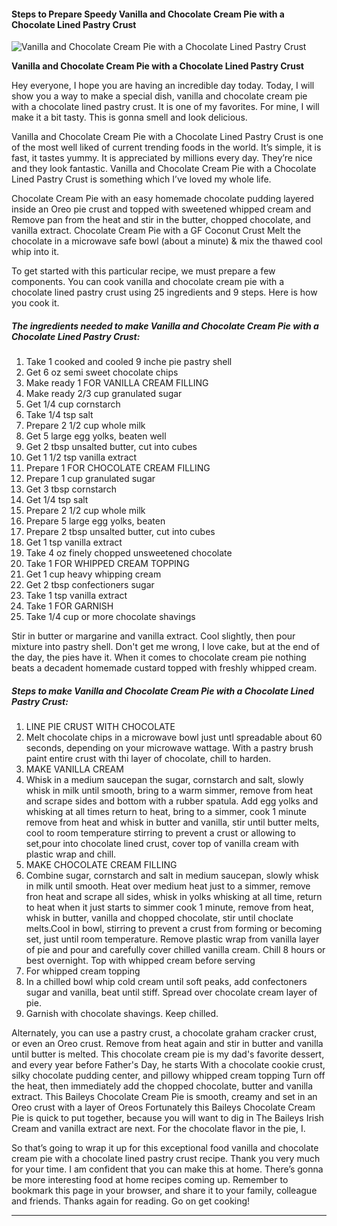             

#### Steps to Prepare Speedy Vanilla and Chocolate Cream Pie with a Chocolate Lined Pastry Crust

![Vanilla and Chocolate Cream Pie with a Chocolate Lined Pastry Crust](https://img-global.cpcdn.com/recipes/4971252179533824/751x532cq70/vanilla-and-chocolate-cream-pie-with-a-chocolate-lined-pastry-crust-recipe-main-photo.jpg)

**Vanilla and Chocolate Cream Pie with a Chocolate Lined Pastry Crust**

Hey everyone, I hope you are having an incredible day today. Today, I will show you a way to make a special dish, vanilla and chocolate cream pie with a chocolate lined pastry crust. It is one of my favorites. For mine, I will make it a bit tasty. This is gonna smell and look delicious.

Vanilla and Chocolate Cream Pie with a Chocolate Lined Pastry Crust is one of the most well liked of current trending foods in the world. It’s simple, it is fast, it tastes yummy. It is appreciated by millions every day. They’re nice and they look fantastic. Vanilla and Chocolate Cream Pie with a Chocolate Lined Pastry Crust is something which I’ve loved my whole life.

Chocolate Cream Pie with an easy homemade chocolate pudding layered inside an Oreo pie crust and topped with sweetened whipped cream and Remove pan from the heat and stir in the butter, chopped chocolate, and vanilla extract. Chocolate Cream Pie with a GF Coconut Crust Melt the chocolate in a microwave safe bowl (about a minute) & mix the thawed cool whip into it.

To get started with this particular recipe, we must prepare a few components. You can cook vanilla and chocolate cream pie with a chocolate lined pastry crust using 25 ingredients and 9 steps. Here is how you cook it.

##### The ingredients needed to make Vanilla and Chocolate Cream Pie with a Chocolate Lined Pastry Crust:

1.  Take 1 cooked and cooled 9 inche pie pastry shell
2.  Get 6 oz semi sweet chocolate chips
3.  Make ready 1 FOR VANILLA CREAM FILLING
4.  Make ready 2/3 cup granulated sugar
5.  Get 1/4 cup cornstarch
6.  Take 1/4 tsp salt
7.  Prepare 2 1/2 cup whole milk
8.  Get 5 large egg yolks, beaten well
9.  Get 2 tbsp unsalted butter, cut into cubes
10.  Get 1 1/2 tsp vanilla extract
11.  Prepare 1 FOR CHOCOLATE CREAM FILLING
12.  Prepare 1 cup granulated sugar
13.  Get 3 tbsp cornstarch
14.  Get 1/4 tsp salt
15.  Prepare 2 1/2 cup whole milk
16.  Prepare 5 large egg yolks, beaten
17.  Prepare 2 tbsp unsalted butter, cut into cubes
18.  Get 1 tsp vanilla extract
19.  Take 4 oz finely chopped unsweetened chocolate
20.  Take 1 FOR WHIPPED CREAM TOPPING
21.  Get 1 cup heavy whipping cream
22.  Get 2 tbsp confectioners sugar
23.  Take 1 tsp vanilla extract
24.  Take 1 FOR GARNISH
25.  Take 1/4 cup or more chocolate shavings

Stir in butter or margarine and vanilla extract. Cool slightly, then pour mixture into pastry shell. Don't get me wrong, I love cake, but at the end of the day, the pies have it. When it comes to chocolate cream pie nothing beats a decadent homemade custard topped with freshly whipped cream.

##### Steps to make Vanilla and Chocolate Cream Pie with a Chocolate Lined Pastry Crust:

1.  LINE PIE CRUST WITH CHOCOLATE
2.  Melt chocolate chips in a microwave bowl just untl spreadable about 60 seconds, depending on your microwave wattage. With a pastry brush paint entire crust with thi layer of chocolate, chill to harden.
3.  MAKE VANILLA CREAM
4.  Whisk in a medium saucepan the sugar, cornstarch and salt, slowly whisk in milk until smooth, bring to a warm simmer, remove from heat and scrape sides and bottom with a rubber spatula. Add egg yolks and whisking at all times return to heat, bring to a simmer, cook 1 minute remove from heat and whisk in butter and vanilla, stir until butter melts, cool to room temperature stirring to prevent a crust or allowing to set,pour into chocolate lined crust, cover top of vanilla cream with plastic wrap and chill.
5.  MAKE CHOCOLATE CREAM FILLING
6.  Combine sugar, cornstarch and salt in medium saucepan, slowly whisk in milk until smooth. Heat over medium heat just to a simmer, remove fron heat and scrape all sides, whisk in yolks whisking at all time, return to heat when it just starts to simmer cook 1 minute, remove from heat, whisk in butter, vanilla and chopped chocolate, stir until choclate melts.Cool in bowl, stirring to prevent a crust from forming or becoming set, just until room temperature. Remove plastic wrap from vanilla layer of pie and pour and carefully cover chilled vanilla cream. Chill 8 hours or best overnight. Top with whipped cream before serving
7.  For whipped cream topping
8.  In a chilled bowl whip cold cream until soft peaks, add confectoners sugar and vanilla, beat until stiff. Spread over chocolate cream layer of pie.
9.  Garnish with chocolate shavings. Keep chilled.

Alternately, you can use a pastry crust, a chocolate graham cracker crust, or even an Oreo crust. Remove from heat again and stir in butter and vanilla until butter is melted. This chocolate cream pie is my dad's favorite dessert, and every year before Father's Day, he starts With a chocolate cookie crust, silky chocolate pudding center, and pillowy whipped cream topping Turn off the heat, then immediately add the chopped chocolate, butter and vanilla extract. This Baileys Chocolate Cream Pie is smooth, creamy and set in an Oreo crust with a layer of Oreos Fortunately this Baileys Chocolate Cream Pie is quick to put together, because you will want to dig in The Baileys Irish Cream and vanilla extract are next. For the chocolate flavor in the pie, I.

So that’s going to wrap it up for this exceptional food vanilla and chocolate cream pie with a chocolate lined pastry crust recipe. Thank you very much for your time. I am confident that you can make this at home. There’s gonna be more interesting food at home recipes coming up. Remember to bookmark this page in your browser, and share it to your family, colleague and friends. Thanks again for reading. Go on get cooking!

* * *